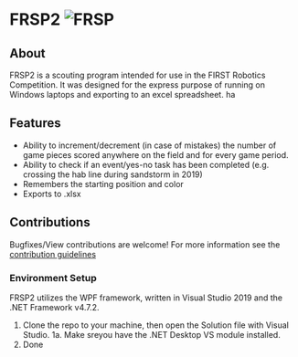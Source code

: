 # FRSP2 ![FRSP](https://github.com/FRCSP/FRSP2/workflows/FRSP/badge.svg?branch=dev)

## About
FRSP2 is a scouting program intended for use in the FIRST Robotics Competition. It was designed for the express purpose of running on Windows laptops and exporting to an excel spreadsheet. ha

## Features
* Ability to increment/decrement (in case of mistakes) the number of game pieces scored anywhere on the field and for every game period.
* Ability to check if an event/yes-no task has been completed (e.g. crossing the hab line during sandstorm in 2019)
* Remembers the starting position and color
* Exports to .xlsx

## Contributions
Bugfixes/View contributions are welcome! For more information see the [contribution guidelines](https://github.com/FRCSP/FRSP2/blob/master/CONTRIBUTING)

### Environment Setup
FRSP2 utilizes the WPF framework, written in Visual Studio 2019 and the .NET Framework v4.7.2.

1. Clone the repo to your machine, then open the Solution file with Visual Studio.
1a. Make sreyou have the .NET Desktop VS module installed.
2. Done
